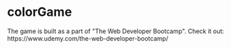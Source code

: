 # colorGame

<p> The game is built as a part of "The Web Developer Bootcamp". Check it out: https://www.udemy.com/the-web-developer-bootcamp/ </p>
